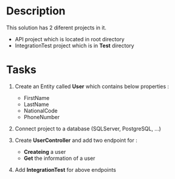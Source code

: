 # Description
This solution has 2 diferent projects in it.

- API project which is located in root directory
- IntegrationTest project which is in **Test** directory

# Tasks

1. Create an Entity called **User** which contains below properties : 
    
    - FirstName
    - LastName
    - NationalCode
    - PhoneNumber    
2. Connect project to a database (SQLServer, PostgreSQL, ...)
3. Create **UserController** and add two endpoint for :
    
    - **Createing** a user
    - **Get** the information of a user 
4. Add **IntegrationTest** for above endpoints
